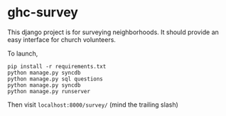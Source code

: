 # ghc-survey
This django project is for surveying neighborhoods. It should provide an easy 
interface for church volunteers.

To launch,  

```
pip install -r requirements.txt
python manage.py syncdb
python manage.py sql questions
python manage.py syncdb
python manage.py runserver
```

Then visit `localhost:8000/survey/` (mind the trailing slash)

